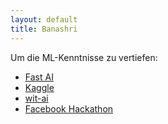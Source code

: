 ```yaml
---
layout: default
title: Banashri
---
```



Um die ML-Kenntnisse zu vertiefen:

- [Fast AI](https://www.fast.ai/)
- [Kaggle](https://www.kaggle.com/learn/intro-to-machine-learning)
- [wit-ai](https://wit.ai/)
- [Facebook Hackathon](https://devpost.com/facebook?utm_source=social-facebook&utm_medium=fb4d&utm_campaign=organic&utm_content=post-url&utm_offering=business-tools&utm_product=Hackathon2-RegistrationsOpen_05152020&utm_event=2020Hack2OrganicSocialRegOpen&eventSource=OrganicSocialFB4D&fbclid=IwAR08wpIOwB1MCMy49roZa7oDxgMnDV41j8gu-WpeqhZPHSUPNwign51R3JY)
